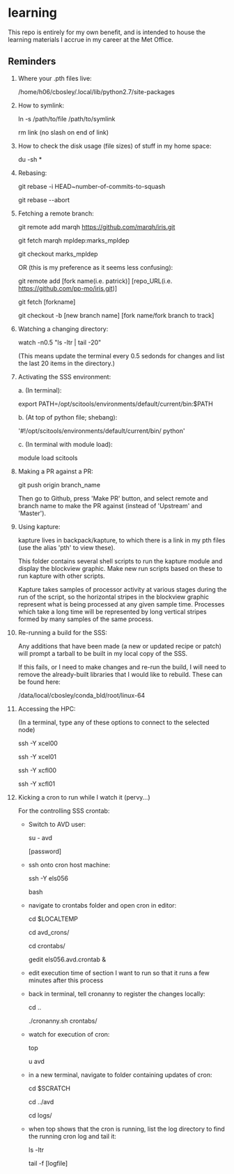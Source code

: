 # learning

This repo is entirely for my own benefit, and is intended to house the learning materials I accrue in my career at the Met Office.


## Reminders

1. Where your .pth files live:

    /home/h06/cbosley/.local/lib/python2.7/site-packages
    
2. How to symlink:

    ln -s /path/to/file /path/to/symlink
    
    rm link (no slash on end of link)
    
3. How to check the disk usage (file sizes) of stuff in my home space:

    du -sh *
    
4. Rebasing:

    git rebase -i HEAD~number-of-commits-to-squash

    git rebase --abort
    
5. Fetching a remote branch:

    git remote add marqh https://github.com/marqh/iris.git
    
    git fetch marqh mpldep:marks_mpldep
    
    git checkout marks_mpldep
    
    OR (this is my preference as it seems less confusing):
    
    git remote add [fork name(i.e. patrick)] [repo_URL(i.e. https://github.com/pp-mo/iris.git)]
    
    git fetch [forkname]
    
    git checkout -b [new branch name] [fork name/fork branch to track]
    
6. Watching a changing directory:

    watch -n0.5 "ls -ltr | tail -20"
    
    (This means update the terminal every 0.5 sedonds for changes and list the last 20 items in the directory.)
    
7. Activating the SSS environment:

    a. (In terminal):
    
    export PATH=/opt/scitools/environments/default/current/bin:$PATH
    
    b. (At top of python file; shebang):
    
    '#!/opt/scitools/environments/default/current/bin/ python'
    
    c. (In terminal with module load):
    
    module load scitools
    
8. Making a PR against a PR:

    git push origin branch_name
    
    Then go to Github, press 'Make PR' button, and select remote and branch name to make the PR against (instead of 'Upstream' and 'Master').
    
9. Using kapture:

    kapture lives in backpack/kapture, to which there is a link in my pth files (use the alias 'pth' to view these).
    
    This folder contains several shell scripts to run the kapture module and display the blockview graphic.  Make new run scripts based on these to run kapture with other scripts.
    
    Kapture takes samples of processor activity at various stages during the run of the script, so the horizontal stripes in the blockview graphic represent what is being processed at any given sample time.  Processes which take a long time will be represented by long vertical stripes formed by many samples of the same process.

10. Re-running a build for the SSS:

    Any additions that have been made (a new or updated recipe or patch) will prompt a tarball to be built in my local copy of the SSS.
    
    If this fails, or I need to make changes and re-run the build, I will need to remove the already-built libraries that I would like to rebuild.  These can be found here:
    
    /data/local/cbosley/conda_bld/root/linux-64
    
11. Accessing the HPC:

    (In a terminal, type any of these options to connect to the selected node)
   
    ssh -Y xcel00
        
    ssh -Y xcel01
        
    ssh -Y xcfl00

    ssh -Y xcfl01
    
12. Kicking a cron to run while I watch it (pervy...)

    For the controlling SSS crontab:
    
    - Switch to AVD user:
    
      su - avd 
      
      [password]
      
    - ssh onto cron host machine:
    
      ssh -Y els056
      
      bash
      
    - navigate to crontabs folder and open cron in editor:
    
      cd $LOCALTEMP
      
      cd avd_crons/
      
      cd crontabs/
      
      gedit els056.avd.crontab &
      
    - edit execution time of section I want to run so that it runs a few minutes after this process
    
    - back in terminal, tell cronanny to register the changes locally:
    
      cd ..
    
      ./cronanny.sh crontabs/
      
    - watch for execution of cron:
    
      top
      
      u avd
      
    - in a new terminal, navigate to folder containing updates of cron:
    
      cd $SCRATCH
      
      cd ../avd
      
      cd logs/
      
    - when top shows that the cron is running, list the log directory to find the running cron log and tail it:
    
      ls -ltr
      
      tail -f [logfile]
      
